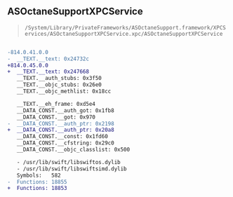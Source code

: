 ## ASOctaneSupportXPCService

> `/System/Library/PrivateFrameworks/ASOctaneSupport.framework/XPCServices/ASOctaneSupportXPCService.xpc/ASOctaneSupportXPCService`

```diff

-814.0.41.0.0
-  __TEXT.__text: 0x24732c
+814.0.45.0.0
+  __TEXT.__text: 0x247668
   __TEXT.__auth_stubs: 0x3f50
   __TEXT.__objc_stubs: 0x26e0
   __TEXT.__objc_methlist: 0x18cc

   __TEXT.__eh_frame: 0xd5e4
   __DATA_CONST.__auth_got: 0x1fb8
   __DATA_CONST.__got: 0x970
-  __DATA_CONST.__auth_ptr: 0x2198
+  __DATA_CONST.__auth_ptr: 0x20a8
   __DATA_CONST.__const: 0x1fd60
   __DATA_CONST.__cfstring: 0x29c0
   __DATA_CONST.__objc_classlist: 0x500

   - /usr/lib/swift/libswiftos.dylib
   - /usr/lib/swift/libswiftsimd.dylib
   Symbols:   582
-  Functions: 18855
+  Functions: 18853
 

```
